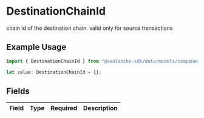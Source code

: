 # DestinationChainId

chain id of the destination chain. valid only for source transactions

## Example Usage

```typescript
import { DestinationChainId } from "@avalanche-sdk/data/models/components";

let value: DestinationChainId = {};
```

## Fields

| Field       | Type        | Required    | Description |
| ----------- | ----------- | ----------- | ----------- |